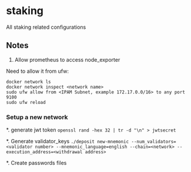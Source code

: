 # staking
All staking related configurations


## Notes

1. Allow prometheus to access node_exporter

Need to allow it from ufw:
```shell
docker network ls
docker network inspect <network name>
sudo ufw allow from <IPAM Subnet, example 172.17.0.0/16> to any port 9100
sudo ufw reload
```

### Setup a new network

*. generate jwt token
`openssl rand -hex 32 | tr -d "\n" > jwtsecret`

*. Generate validator_keys
`./deposit new-mnemonic --num_validators=<validator number> --mnemonic_language=english --chain=<network> --execution_address=<withdrawal address>`

*. Create passwords files
